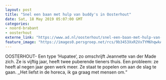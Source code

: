 ```yaml
---
layout: post
title: "Snel een baan met hulp van buddy's in Oosterhout"
date: Sat, 18 May 2019 05:07:00 GMT
categories: 
- noord-brabant 
- oosterhout 
externe_link: "https://www.ad.nl/oosterhout/snel-een-baan-met-hulp-van-buddy-s-in-oosterhout~aec59d44/"
feature_image: "https://images0.persgroep.net/rcs/9b3453XxR2VxTYM6hqwkAOeV_hM/diocontent/148619479/_fitwidth/400/?appId=21791a8992982cd8da851550a453bd7f&quality=0.7"
---
```


OOSTERHOUT- Een type ‘Hupatee‘, zo omschrijft Jeannette van der Made zich. Ze is vijftig jaar, heeft twee puberende tieners thuis. Een probleem: ze heeft al negen jaar geen werk meer. Ze staat te popelen om aan de slag te gaan. ,,Het liefst in de horeca, ik ga graag met mensen om.“
